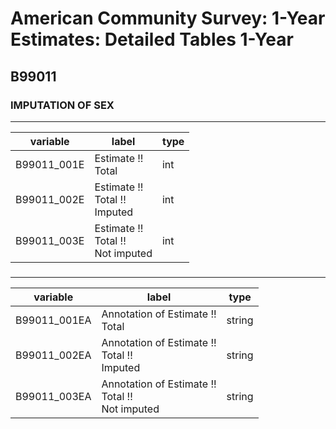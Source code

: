 # American Community Survey: 1-Year Estimates: Detailed Tables 1-Year

## B99011

### IMPUTATION OF SEX

___

| variable | label | type |
| ----- | ----- | ----- |
| B99011_001E | Estimate !!<br>Total | int |
| B99011_002E | Estimate !!<br>Total !!<br>Imputed | int |
| B99011_003E | Estimate !!<br>Total !!<br>Not imputed | int |
### 

___

| variable | label | type |
| ----- | ----- | ----- |
| B99011_001EA | Annotation of Estimate !!<br>Total | string |
| B99011_002EA | Annotation of Estimate !!<br>Total !!<br>Imputed | string |
| B99011_003EA | Annotation of Estimate !!<br>Total !!<br>Not imputed | string |

